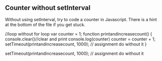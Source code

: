 ## Counter without setInterval

Without using setInterval, try to code a counter in Javascript. There is a hint at the bottom of the file if you get stuck.




//loop without for loop
var counter = 1;
function printandincreasecount() {
  console.clear()//clear and print
  console.log(counter)
  counter = counter + 1;
  setTimeout(printandincreasecount, 1000); // assignment do without it
}

setTimeout(printandincreasecount, 1000); // assignment do without it